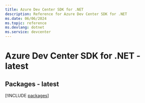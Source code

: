 ```yaml
---
title: Azure Dev Center SDK for .NET
description: Reference for Azure Dev Center SDK for .NET
ms.date: 06/06/2024
ms.topic: reference
ms.devlang: dotnet
ms.service: devcenter
---
```

# Azure Dev Center SDK for .NET - latest
## Packages - latest
[!INCLUDE [packages](dev-center-index.md)]